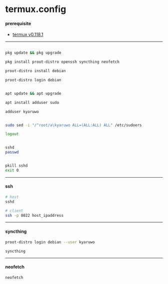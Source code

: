 # termux.config

#### prerequisite

- [termux v0.118.1](https://github.com/termux/termux-app/releases/download/v0.118.1/termux-app_v0.118.1+github-debug_universal.apk)

---

```bash

pkg update && pkg upgrade

pkg install proot-distro openssh syncthing neofetch

proot-distro install debian

```

```bash
proot-distro login debian
```

```bash

apt update && apt upgrade

apt install adduser sudo

adduser kyaruwo

```

```bash

sudo sed -i "/^root/a\kyaruwo ALL=(ALL:ALL) ALL" /etc/sudoers

logout

```

```bash

sshd
passwd

```

```bash

pkill sshd
exit 0

```

---

#### ssh

```bash
# host
sshd
```

```bash
# client
ssh -p 8022 host_ipaddress
```

---

#### syncthing

```bash
proot-distro login debian --user kyaruwo
```

```
syncthing
```

---

#### neofetch

```bash
neofetch
```
